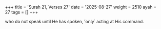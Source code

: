+++
title = 'Surah 21, Verses 27'
date = '2025-08-27'
weight = 2510
ayah = 27
tags = []
+++

who do not speak until He has spoken, ˹only˺ acting at His command.